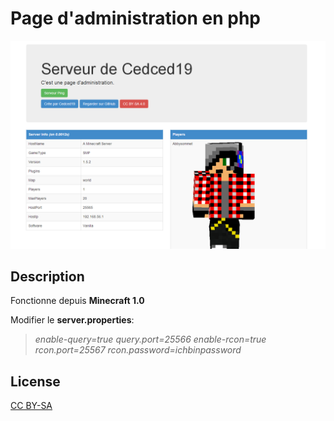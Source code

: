 # Page d'administration en php

![](demo.png)

## Description
Fonctionne depuis **Minecraft 1.0**

Modifier le **server.properties**:

> *enable-query=true*
> *query.port=25566*
> *enable-rcon=true*
> *rcon.port=25567*
> *rcon.password=ichbinpassword*

## License
[CC BY-SA](http://creativecommons.org/licenses/by-sa/4.0/)
